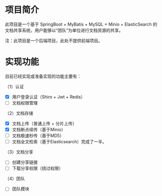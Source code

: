 # 项目简介
此项目是一个基于 SpringBoot + MyBatis + MySQL + Minio + ElasticSearch 的文档共享系统，用户能够以“团队”为单位进行文档资源的共享。


注：此项目是一个后端项目，此处不提供前端项目。

# 实现功能
目前已经实现或准备实现的功能主要有：

（1）认证

- [x] 用户登录认证（Shiro + Jwt + Redis）
- [ ] 文档权限管理

（2）文档存储

- [x] 文档上传（普通上传 + 分片上传）
- [x] 文档断点续传（基于Minio）
- [ ] 文档极速秒传（基于MD5）
- [ ] 文档全文检索（基于Elasticsearch）完成了一半。

（3）文档分享

- [ ] 创建分享链接
- [ ] 下载分享权限（绕过权限）

（4）团队

- [ ] 团队模块

